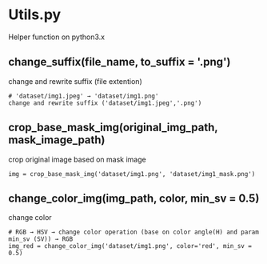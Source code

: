 # Utils.py
Helper function on python3.x

## change_suffix(file_name, to_suffix = '.png')
change and rewrite suffix (file extention)

```
# 'dataset/img1.jpeg' → 'dataset/img1.png'
change and rewrite suffix ('dataset/img1.jpeg','.png')
```

## crop_base_mask_img(original_img_path, mask_image_path)
crop original image based on mask image

```
img = crop_base_mask_img('dataset/img1.png', 'dataset/img1_mask.png')
```

## change_color_img(img_path, color, min_sv = 0.5)
change color

```
# RGB → HSV → change color operation (base on color angle(H) and param min_sv (SV)) → RGB
img_red = change_color_img('dataset/img1.png', color='red', min_sv = 0.5)
```